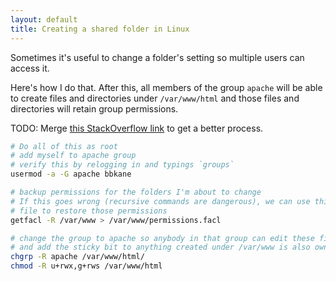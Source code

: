 ```yaml
---
layout: default
title: Creating a shared folder in Linux
---
```


Sometimes it's useful to change a folder's setting so multiple users can access it.

Here's how I do that. After this, all members of the group `apache` will be able to create files and directories under `/var/www/html` and those files and directories will retain group permissions.

TODO: Merge [this StackOverflow link](https://stackoverflow.com/a/6448326/2958070) to get a better process.

```bash
# Do all of this as root
# add myself to apache group
# verify this by relogging in and typings `groups`
usermod -a -G apache bbkane

# backup permissions for the folders I'm about to change
# If this goes wrong (recursive commands are dangerous), we can use this
# file to restore those permissions
getfacl -R /var/www > /var/www/permissions.facl

# change the group to apache so anybody in that group can edit these files
# and add the sticky bit to anything created under /var/www is also owned by apache
chgrp -R apache /var/www/html/
chmod -R u+rwx,g+rws /var/www/html
```
